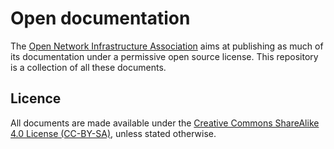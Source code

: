 # Open documentation

The [Open Network Infrastructure Association](https://opennetworkinfrastructure.org/) aims at publishing as much of its documentation under a permissive open source license. This repository is a collection of all these documents.

## Licence
All documents are made available under the [Creative Commons ShareAlike 4.0 License (CC-BY-SA)](LICENSE), unless stated otherwise.
